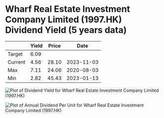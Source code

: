 # Wharf Real Estate Investment Company Limited (1997.HK) Dividend Yield (5 years data)

|     | Yield   | Price | Date       |
|-----|---------|-------|------------|
| Target | 6.09 |  |  |
| Current | 4.56 | 28.10  | 2023-11-03 |
| Max | 7.11 | 24.06  | 2020-08-03 |
| Min | 2.82 | 45.43  | 2023-01-13 |

![Plot of Dividend Yield for Wharf Real Estate Investment Company Limited (1997.HK)](1997_div_5.png)

![Plot of Annual Dividend Per Unit for Wharf Real Estate Investment Company Limited (1997.HK)](1997_yearly_dpu.png)
